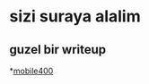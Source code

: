 # sizi suraya alalim

## guzel bir writeup

*[mobile400](https://github.com/eybisi/DKHOS/blob/master/MOBILE400.md)
